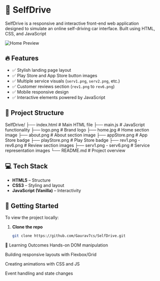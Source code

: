 # 🚗 SelfDrive

SelfDrive is a responsive and interactive front-end web application designed to simulate an online self-driving car interface. Built using HTML, CSS, and JavaScript


![Home Preview]((https://github.com/user-attachments/assets/88138544-fa34-4464-8710-44733092bc43))

## 🔥 Features

- ✅ Stylish landing page layout
- ✅ Play Store and App Store button images
- ✅ Multiple service visuals (`serv1.png`, `serv2.png`, etc.)
- ✅ Customer reviews section (`rev1.png` to `rev6.png`)
- ✅ Mobile responsive design
- ✅ Interactive elements powered by JavaScript

## 🧾 Project Structure

SelfDrive/
├── index.html # Main HTML file
├── main.js # JavaScript functionality
├── logo.png # Brand logo
├── home.jpg # Home section image
├── about.png # About section image
├── appStore.png # App Store badge
├── playStore.png # Play Store badge
├── rev1.png - rev6.png # Review section images
├── serv1.png - serv6.png # Service representation images
└── README.md # Project overview


## 💻 Tech Stack

- **HTML5** – Structure
- **CSS3** – Styling and layout
- **JavaScript (Vanilla)** – Interactivity

## 🚀 Getting Started

To view the project locally:

1. **Clone the repo**
   ```bash
   git clone https://github.com/Gaurav7cs/SelfDrive.git


🧠 Learning Outcomes
Hands-on DOM manipulation

Building responsive layouts with Flexbox/Grid

Creating animations with CSS and JS

Event handling and state changes

